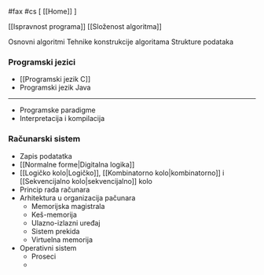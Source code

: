 #fax #cs  [ [[Home]] ]
$\:$

[[Ispravnost programa]]
[[Složenost algoritma]]

Osnovni algoritmi
Tehnike konstrukcije algoritama
Strukture podataka

### Programski jezici
- [[Programski jezik C]]
- Programski jezik Java
___
- Programske paradigme
- Interpretacija i kompilacija


### Računarski sistem
- Zapis podatatka
- [[Normalne forme|Digitalna logika]]
- [[Logičko kolo|Logičko]], [[Kombinatorno kolo|kombinatorno]] i [[Sekvencijalno kolo|sekvencijalno]] kolo
- Princip rada računara
- Arhitektura u organizacija pačunara
	- Memorijska magistrala
	- Keš-memorija
	- Ulazno-izlazni uređaj
	- Sistem prekida
	- Virtuelna memorija
- Operativni sistem
	- Proseci
	- 